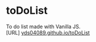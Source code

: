 # toDoList
To do list made with Vanilla JS.<br>
[URL] [yds04089.github.io/toDoList](https://yds04089.github.io/toDoList/)
